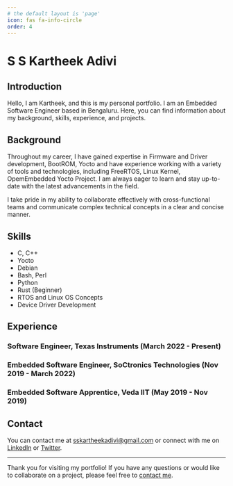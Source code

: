 ```yaml
---
# the default layout is 'page'
icon: fas fa-info-circle
order: 4
---
```


# S S Kartheek Adivi

## Introduction
Hello, I am Kartheek, and this is my personal portfolio. I am an Embedded Software Engineer based in Bengaluru. Here, you can find information about my background, skills, experience, and projects.

## Background
Throughout my career, I have gained expertise in Firmware and Driver development, BootROM, Yocto and have experience working with a variety of tools and technologies, including FreeRTOS, Linux Kernel, OpemEmbedded Yocto Project. I am always eager to learn and stay up-to-date with the latest advancements in the field.

I take pride in my ability to collaborate effectively with cross-functional teams and communicate complex technical concepts in a clear and concise manner.

## Skills
* C, C++
* Yocto
* Debian
* Bash, Perl
* Python
* Rust (Beginner)
* RTOS and Linux OS Concepts
* Device Driver Development

## Experience
### Software Engineer, Texas Instruments (March 2022 - Present)

### Embedded Software Engineer, SoCtronics Technologies (Nov 2019 - March 2022)

### Embedded Software Apprentice, Veda IIT (May 2019 - Nov 2019)

<!-- 
## Projects
### Project Name (Date)
Role: 
Description: 
Link: 

### Project Name (Date)
Role: 
Description: 
Link: 
-->

## Contact
You can contact me at [sskartheekadivi@gmail.com](mailto:sskartheekadivi@gmail.com) or connect with me on [LinkedIn](https://www.linkedin.com/in/sskartheekadivi) or [Twitter](https://twitter.com/sskartheekadivi).

---

Thank you for visiting my portfolio! If you have any questions or would like to collaborate on a project, please feel free to [contact me](mailto:sskartheekadivi@gmail.com).

